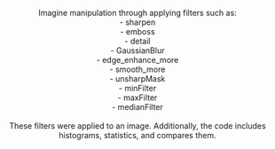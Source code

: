 <p align="center">
    Imagine manipulation through applying filters such as:
    <br>
    - sharpen
    <br>
    - emboss
    <br>
    - detail
    <br>
    - GaussianBlur
    <br>
    - edge_enhance_more
    <br>
    - smooth_more
    <br>
    - unsharpMask
    <br>
    - minFilter
    <br>
    - maxFilter
    <br>
    - medianFilter
    <br><br>
    These filters were applied to an image. Additionally, the code includes histograms, statistics, and compares them.
</p>

